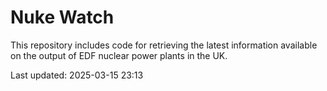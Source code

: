# Nuke Watch

This repository includes code for retrieving the latest information available on the output of EDF nuclear power plants in the UK.

Last updated: 2025-03-15 23:13